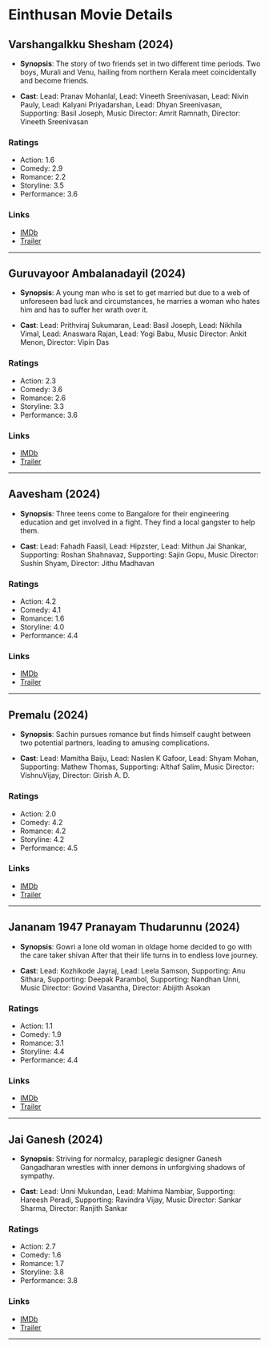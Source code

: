 # Einthusan Movie Details

## Varshangalkku Shesham (2024)

- **Synopsis**: The story of two friends set in two different time periods. Two boys, Murali and Venu, hailing from northern Kerala meet coincidentally and become friends.

- **Cast**: Lead: Pranav Mohanlal, Lead: Vineeth Sreenivasan, Lead: Nivin Pauly, Lead: Kalyani Priyadarshan, Lead: Dhyan Sreenivasan, Supporting: Basil Joseph, Music Director: Amrit Ramnath, Director: Vineeth Sreenivasan

### Ratings
- Action: 1.6
- Comedy: 2.9
- Romance: 2.2
- Storyline: 3.5
- Performance: 3.6

### Links
- [IMDb](https://www.imdb.com/title/tt28364355/)
- [Trailer](https://www.youtube.com/watch?v=50GJ7D_00NA)

---

## Guruvayoor Ambalanadayil (2024)

- **Synopsis**: A young man who is set to get married but due to a web of unforeseen bad luck and circumstances, he marries a woman who hates him and has to suffer her wrath over it.

- **Cast**: Lead: Prithviraj Sukumaran, Lead: Basil Joseph, Lead: Nikhila Vimal, Lead: Anaswara Rajan, Lead: Yogi Babu, Music Director: Ankit Menon, Director: Vipin Das

### Ratings
- Action: 2.3
- Comedy: 3.6
- Romance: 2.6
- Storyline: 3.3
- Performance: 3.6

### Links
- [IMDb](https://www.imdb.com/title/tt25400540/)
- [Trailer](https://www.youtube.com/watch?v=u-BLHW3tJPA)

---

## Aavesham (2024)

- **Synopsis**: Three teens come to Bangalore for their engineering education and get involved in a fight. They find a local gangster to help them.

- **Cast**: Lead: Fahadh Faasil, Lead: Hipzster, Lead: Mithun Jai Shankar, Supporting: Roshan Shahnavaz, Supporting: Sajin Gopu, Music Director: Sushin Shyam, Director: Jithu Madhavan

### Ratings
- Action: 4.2
- Comedy: 4.1
- Romance: 1.6
- Storyline: 4.0
- Performance: 4.4

### Links
- [IMDb](https://en.wikipedia.org/wiki/Aavesham_%282024_film%29)
- [Trailer](https://www.youtube.com/watch?v=L0yEMl8PXnw)

---

## Premalu (2024)

- **Synopsis**: Sachin pursues romance but finds himself caught between two potential partners, leading to amusing complications.

- **Cast**: Lead: Mamitha Baiju, Lead: Naslen K Gafoor, Lead: Shyam Mohan, Supporting: Mathew Thomas, Supporting: Althaf Salim, Music Director: VishnuVijay, Director: Girish A. D.

### Ratings
- Action: 2.0
- Comedy: 4.2
- Romance: 4.2
- Storyline: 4.2
- Performance: 4.5

### Links
- [IMDb](https://www.imdb.com/title/tt28288786/?ref_=nv_sr_srsg_0_tt_7_nm_1_q_Premalu)
- [Trailer](https://www.youtube.com/watch?v=rR_2ti4l3nM)

---

## Jananam 1947 Pranayam Thudarunnu (2024)

- **Synopsis**: Gowri a lone old woman in oldage home decided to go with the care taker shivan After that their life turns in to endless love journey.

- **Cast**: Lead: Kozhikode Jayraj, Lead: Leela Samson, Supporting: Anu Sithara, Supporting: Deepak Parambol, Supporting: Nandhan Unni, Music Director: Govind Vasantha, Director: Abijith Asokan

### Ratings
- Action: 1.1
- Comedy: 1.9
- Romance: 3.1
- Storyline: 4.4
- Performance: 4.4

### Links
- [IMDb](https://www.imdb.com/title/tt29040554/)
- [Trailer](https://www.youtube.com/watch?v=xZomn8QNYCU)

---

## Jai Ganesh (2024)

- **Synopsis**: Striving for normalcy, paraplegic designer Ganesh Gangadharan wrestles with inner demons in unforgiving shadows of sympathy.

- **Cast**: Lead: Unni Mukundan, Lead: Mahima Nambiar, Supporting: Hareesh Peradi, Supporting: Ravindra Vijay, Music Director: Sankar Sharma, Director: Ranjith Sankar

### Ratings
- Action: 2.7
- Comedy: 1.6
- Romance: 1.7
- Storyline: 3.8
- Performance: 3.8

### Links
- [IMDb](https://www.imdb.com/title/tt28755837/?ref_=nv_sr_srsg_0_tt_6_nm_2_q_Jai%2520Ganesh)
- [Trailer](https://www.youtube.com/watch?v=Opt0jkNtCTQ)

---

